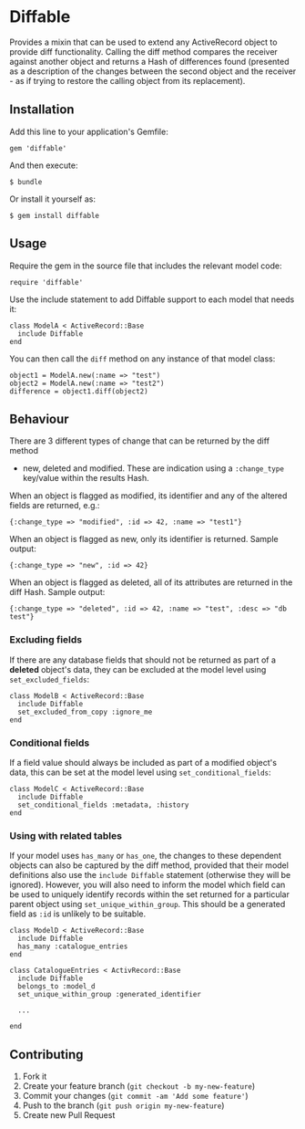 # Diffable

Provides a mixin that can be used to extend any ActiveRecord object to provide diff 
functionality. Calling the diff method compares the receiver against another 
object and returns a Hash of differences found (presented as a description of 
the changes between the second object and the receiver - as if trying to restore
the calling object from its replacement).

## Installation

Add this line to your application's Gemfile:

    gem 'diffable'

And then execute:

    $ bundle

Or install it yourself as:

    $ gem install diffable

## Usage

Require the gem in the source file that includes the relevant model code:

    require 'diffable'
    
Use the include statement to add Diffable support to each model that needs it:

    class ModelA < ActiveRecord::Base
      include Diffable
    end
    
You can then call the `diff` method on any instance of that model class:

    object1 = ModelA.new(:name => "test")
    object2 = ModelA.new(:name => "test2")
    difference = object1.diff(object2)

## Behaviour

There are 3 different types of change that can be returned by the diff method 
- new, deleted and modified. These are indication using a `:change_type` 
key/value within the results Hash.

When an object is flagged as modified, its identifier and any of the altered 
fields are returned, e.g.:

    {:change_type => "modified", :id => 42, :name => "test1"}

When an object is flagged as new, only its identifier is returned. Sample output:

    {:change_type => "new", :id => 42}

When an object is flagged as deleted, all of its attributes are returned in 
the diff Hash. Sample output:

    {:change_type => "deleted", :id => 42, :name => "test", :desc => "db test"}

### Excluding fields

If there are any database fields that should not be returned as part of 
a **deleted** object's data, they can be excluded at the model level using 
`set_excluded_fields`:

    class ModelB < ActiveRecord::Base
      include Diffable
      set_excluded_from_copy :ignore_me
    end

### Conditional fields

If a field value should always be included as part of a modified object's 
data, this can be set at the model level using `set_conditional_fields`:

    class ModelC < ActiveRecord::Base
      include Diffable
      set_conditional_fields :metadata, :history
    end

### Using with related tables

If your model uses `has_many` or `has_one`, the changes to these dependent 
objects can also be captured by the diff method, provided that their model 
definitions also use the `include Diffable` statement (otherwise they will 
be ignored). However, you will also need to inform the model which field can 
be used to uniquely identify records within the set returned for a particular 
parent object using `set_unique_within_group`. This should be a generated 
field as `:id` is unlikely to be suitable.

    class ModelD < ActiveRecord::Base
      include Diffable
      has_many :catalogue_entries
    end
    
    class CatalogueEntries < ActivRecord::Base
      include Diffable
      belongs_to :model_d
      set_unique_within_group :generated_identifier
      
      ...
      
    end

## Contributing

1. Fork it
2. Create your feature branch (`git checkout -b my-new-feature`)
3. Commit your changes (`git commit -am 'Add some feature'`)
4. Push to the branch (`git push origin my-new-feature`)
5. Create new Pull Request
